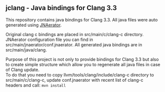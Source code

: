 jclang - Java bindings for Clang 3.3
-----

This repository contains java bindings for Clang 3.3.
All java files were auto generated using [JNAerator](http://code.google.com/p/jnaerator).

Original clang c bindings are placed in src/main/c/clang-c directory.  
JNAerator configuration file you can find in src/main/jnaerator/conf.jnaerator.
All generated java bindings are in src/main/java/clang.  

Purpose of this project is not only to provide bindings for Clang 3.3 but also to create simple structure
which allow you to regenerate all java files in case of Clang update.  
To do that you need to copy llvm/tools/clang/include/clang-c directory to src/main/c/clang-c, update conf.jnaerator
with recent list of clang-c headers and call:
 ```mvn install```
